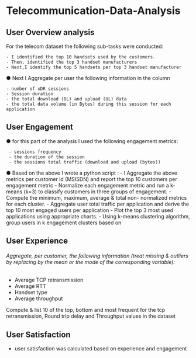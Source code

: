 # Telecommunication-Data-Analysis
## User Overview analysis
For the telecom dataset
the following sub-tasks were conducted:

    - I identified the top 10 handsets used by the customers.
    - Then, identified the top 3 handset manufacturers
    - Next,I identify the top 5 handsets per top 3 handset manufacturer
● Next I Aggregate per user the following information in the column

    - number of xDR sessions
    - Session duration
    - the total download (DL) and upload (UL) data
    - the total data volume (in Bytes) during this session for each application
    
## User Engagement

● for this part of the analysis I used the following engagement metrics:

     - sessions frequency
     - the duration of the session
     - the sessions total traffic (download and upload (bytes))

● Based on the above I wrote a python script :
        - I Aggregate the above metrics per customer id (MSISDN) and report the top 10 customers per engagement metric
        - Normalize each engagement metric and run a k-means (k=3) to classify customers in three groups of engagement.
        - Compute the minimum, maximum, average & total non- normalized metrics for each cluster. 
        - Aggregate user total traffic per application and derive the top 10 most engaged users per application
        - Plot the top 3 most used applications using appropriate charts.
        - Using k-means clustering algorithm, group users in k engagement clusters based on

## User Experience

###### Aggregate, per customer, the following information (treat missing & outliers by replacing by the mean or the mode of the corresponding variable):
 - Average TCP retransmission
- Average RTT
- Handset type
- Average throughput

Compute & list 10 of the top, bottom and most frequent for the tcp retransmission, Round trip delay and Throughput values in the dataset

## User Satisfaction

- user satisfaction was calculated based on experience and engagement